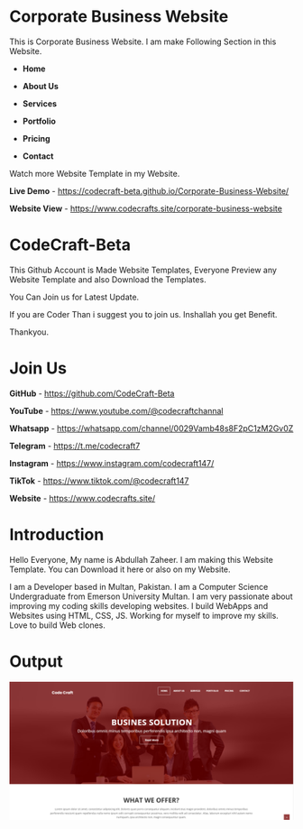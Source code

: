 # Corporate Business Website
This is Corporate Business Website. I am make Following Section in this Website.

+ **Home**

+ **About Us**

+ **Services**

+ **Portfolio**

+ **Pricing**

+ **Contact**

Watch more Website Template in my Website.

**Live Demo** - https://codecraft-beta.github.io/Corporate-Business-Website/

**Website View** - https://www.codecrafts.site/corporate-business-website

# CodeCraft-Beta

This Github Account is Made Website Templates, Everyone Preview any Website Template and also Download the Templates.

You Can Join us for Latest Update. 

If you are Coder Than i suggest you to join us. Inshallah you get Benefit.

Thankyou.

# Join Us

**GitHub** - https://github.com/CodeCraft-Beta

**YouTube** - https://www.youtube.com/@codecraftchannal

**Whatsapp** - https://whatsapp.com/channel/0029Vamb48s8F2pC1zM2Gv0Z

**Telegram**  - https://t.me/codecraft7

**Instagram** - https://www.instagram.com/codecraft147/

**TikTok** - https://www.tiktok.com/@codecraft147

**Website** - https://www.codecrafts.site/

# Introduction

Hello Everyone, My name is Abdullah Zaheer. I am making this Website Template. You can Download it here or also on my Website.

I am a Developer based in Multan, Pakistan. I am a Computer Science Undergraduate from Emerson University Multan. I am very passionate about improving my coding skills developing websites. I build WebApps and Websites using HTML, CSS, JS. Working for myself to improve my skills. Love to build Web clones.

# Output
![Image](https://github.com/CodeCraft-Beta/Corporate-Business-Website/blob/main/Website%20Front%20Page.png?raw=true)

